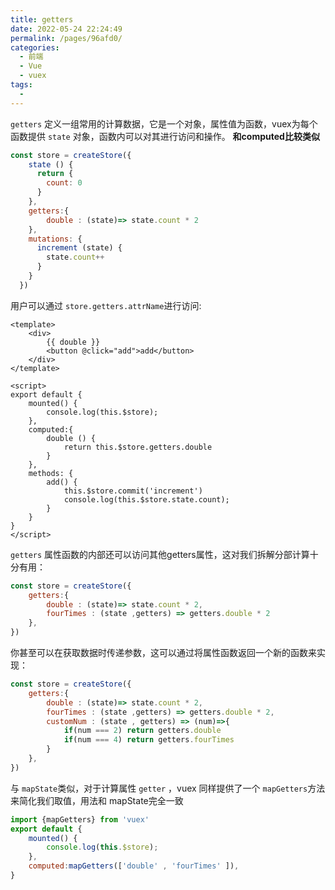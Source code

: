 ```yaml
---
title: getters
date: 2022-05-24 22:24:49
permalink: /pages/96afd0/
categories:
  - 前端
  - Vue
  - vuex
tags:
  - 
---
```



`getters` 定义一组常用的计算数据，它是一个对象，属性值为函数，vuex为每个函数提供 `state` 对象，函数内可以对其进行访问和操作。 **和computed比较类似**

```js
const store = createStore({
    state () {
      return {
        count: 0
      }
    },
    getters:{
        double : (state)=> state.count * 2
    },
    mutations: {
      increment (state) {
        state.count++
      }
    }
  })

```

用户可以通过 `store.getters.attrName`进行访问:

```vue
<template>
    <div>
        {{ double }}
        <button @click="add">add</button>
    </div>
</template>

<script>
export default {
    mounted() {
        console.log(this.$store);
    },
    computed:{
        double () {
            return this.$store.getters.double
        }
    },
    methods: {
        add() {
            this.$store.commit('increment')
            console.log(this.$store.state.count);
        }
    }
}
</script>

```

`getters` 属性函数的内部还可以访问其他getters属性，这对我们拆解分部计算十分有用：
```js
const store = createStore({
    getters:{
        double : (state)=> state.count * 2,
        fourTimes : (state ,getters) => getters.double * 2
    },
})
```

你甚至可以在获取数据时传递参数，这可以通过将属性函数返回一个新的函数来实现：

```js
const store = createStore({
    getters:{
        double : (state)=> state.count * 2,
        fourTimes : (state ,getters) => getters.double * 2,
        customNum : (state , getters) => (num)=>{
            if(num === 2) return getters.double
            if(num === 4) return getters.fourTimes
        } 
    },
})
```

与 `mapState`类似，对于计算属性 `getter` ，vuex 同样提供了一个 `mapGetters`方法来简化我们取值，用法和 mapState完全一致

```js
import {mapGetters} from 'vuex'
export default {
    mounted() {
        console.log(this.$store);
    },
    computed:mapGetters(['double' , 'fourTimes' ]),
}

```